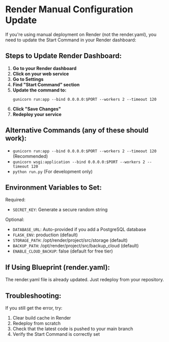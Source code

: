 # Render Manual Configuration Update

If you're using manual deployment on Render (not the render.yaml), you need to update the Start Command in your Render dashboard:

## Steps to Update Render Dashboard:

1. **Go to your Render dashboard**
2. **Click on your web service**
3. **Go to Settings**
4. **Find "Start Command" section**
5. **Update the command to:**
   ```
   gunicorn run:app --bind 0.0.0.0:$PORT --workers 2 --timeout 120
   ```
6. **Click "Save Changes"**
7. **Redeploy your service**

## Alternative Commands (any of these should work):

- `gunicorn run:app --bind 0.0.0.0:$PORT --workers 2 --timeout 120` (Recommended)
- `gunicorn wsgi:application --bind 0.0.0.0:$PORT --workers 2 --timeout 120`
- `python run.py` (For development only)

## Environment Variables to Set:

Required:
- `SECRET_KEY`: Generate a secure random string

Optional:
- `DATABASE_URL`: Auto-provided if you add a PostgreSQL database
- `FLASK_ENV`: production (default)
- `STORAGE_PATH`: /opt/render/project/src/storage (default)
- `BACKUP_PATH`: /opt/render/project/src/backup_cloud (default)
- `ENABLE_CLOUD_BACKUP`: false (default for free tier)

## If Using Blueprint (render.yaml):

The render.yaml file is already updated. Just redeploy from your repository.

## Troubleshooting:

If you still get the error, try:
1. Clear build cache in Render
2. Redeploy from scratch
3. Check that the latest code is pushed to your main branch
4. Verify the Start Command is correctly set
